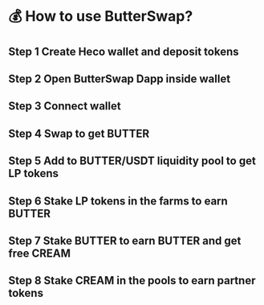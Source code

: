 # 💰 How to use ButterSwap?

## Step 1 Create Heco wallet and deposit tokens

## Step 2 Open ButterSwap Dapp inside wallet

## Step 3 Connect wallet

## Step 4 Swap to get BUTTER

## Step 5 Add to BUTTER/USDT liquidity pool to get LP tokens

## Step 6 Stake LP tokens in the farms to earn BUTTER

## Step 7 Stake BUTTER to earn BUTTER and get free CREAM

## Step 8 Stake CREAM in the pools to earn partner tokens







